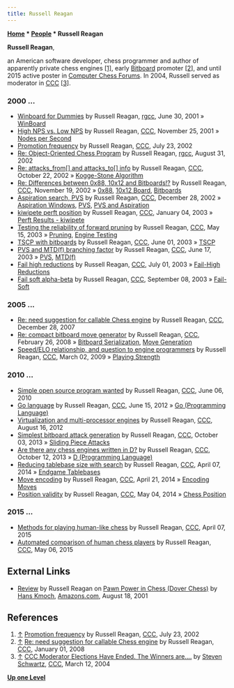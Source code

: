 ```yaml
---
title: Russell Reagan
---
```

**[Home](Home "Home") \* [People](People "People") \* Russell Reagan**


**Russell Reagan**,  

an American software developer, chess programmer and author of apparently private chess engines 
<a id="cite-note-1" href="#cite-ref-1">[1]</a>, 
early [Bitboard](Bitboards "Bitboards") promoter <a id="cite-note-2" href="#cite-ref-2">[2]</a>, 
and until 2015 active poster in [Computer Chess Forums](Computer_Chess_Forums "Computer Chess Forums"). In 2004, Russell served as moderator in [CCC](CCC "CCC") <a id="cite-note-3" href="#cite-ref-3">[3]</a>.



### 2000 ...


* [Winboard for Dummies](https://groups.google.com/d/msg/rec.games.chess.computer/r5-Kdb4p4bE/tKCt-SwZKlgJ) by Russell Reagan, [rgcc](Computer_Chess_Forums "Computer Chess Forums"), June 30, 2001 » [WinBoard](WinBoard "WinBoard")
* [High NPS vs. Low NPS](https://www.stmintz.com/ccc/index.php?id=198907) by Russell Reagan, [CCC](CCC "CCC"), November 25, 2001 » [Nodes per Second](Nodes_per_Second "Nodes per Second")
* [Promotion frequency](https://www.stmintz.com/ccc/index.php?id=242025) by Russell Reagan, [CCC](CCC "CCC"), July 23, 2002
* [Re: Object-Oriented Chess Program](https://groups.google.com/d/msg/rec.games.chess.computer/C8B8rM8DeYM/fQ_3AD6DcDYJ) by Russell Reagan, [rgcc](Computer_Chess_Forums "Computer Chess Forums"), August 31, 2002
* [Re: attacks\_from[] and attacks\_to[] info](https://www.stmintz.com/ccc/index.php?id=261036) by Russell Reagan, [CCC](CCC "CCC"), October 22, 2002 » [Kogge-Stone Algorithm](Kogge-Stone_Algorithm "Kogge-Stone Algorithm")
* [Re: Differences between 0x88, 10x12 and Bitboards!?](https://www.stmintz.com/ccc/index.php?id=266044) by Russell Reagan, [CCC](CCC "CCC"), November 19, 2002 » [0x88](0x88 "0x88"), [10x12 Board](10x12_Board "10x12 Board"), [Bitboards](Bitboards "Bitboards")
* [Aspiration search, PVS](https://www.stmintz.com/ccc/index.php?id=273558) by Russell Reagan, [CCC](CCC "CCC"), December 28, 2002 » [Aspiration Windows](Aspiration_Windows "Aspiration Windows"), [PVS](Principal_Variation_Search "Principal Variation Search"), [PVS and Aspiration](PVS_and_Aspiration "PVS and Aspiration")
* [kiwipete perft position](https://www.stmintz.com/ccc/index.php?id=274926) by Russell Reagan, [CCC](CCC "CCC"), January 04, 2003 » [Perft Results - kiwipete](Perft_Results#kiwipete "Perft Results")
* [Testing the reliability of forward pruning](https://www.stmintz.com/ccc/index.php?id=296689) by Russell Reagan, [CCC](CCC "CCC"), May 15, 2003 » [Pruning](Pruning "Pruning"), [Engine Testing](Engine_Testing "Engine Testing")
* [TSCP with bitboards](https://www.stmintz.com/ccc/index.php?id=298973) by Russell Reagan, [CCC](CCC "CCC"), June 01, 2003 » [TSCP](TSCP "TSCP")
* [PVS and MTD(f) branching factor](https://www.stmintz.com/ccc/index.php?id=301402) by Russell Reagan, [CCC](CCC "CCC"), June 17, 2003 » [PVS](Principal_Variation_Search "Principal Variation Search"), [MTD(f)](MTD(f) "MTD(f)")
* [Fail high reductions](https://www.stmintz.com/ccc/index.php?id=304136) by Russell Reagan, [CCC](CCC "CCC"), July 01, 2003 » [Fail-High Reductions](Fail-High_Reductions "Fail-High Reductions")
* [Fail soft alpha-beta](https://www.stmintz.com/ccc/index.php?id=314585) by Russell Reagan, [CCC](CCC "CCC"), September 08, 2003 » [Fail-Soft](Fail-Soft "Fail-Soft")


### 2005 ...


* [Re: need suggestion for callable Chess engine](http://www.talkchess.com/forum/viewtopic.php?t=18608&start=3) by Russell Reagan, [CCC](CCC "CCC"), December 28, 2007
* [Re: compact bitboard move generator](http://www.talkchess.com/forum3/viewtopic.php?f=7&t=19837&start=6) by Russell Reagan, [CCC](CCC "CCC"), February 26, 2008 » [Bitboard Serialization](Bitboard_Serialization "Bitboard Serialization"), [Move Generation](Move_Generation "Move Generation")
* [Speed/ELO relationship, and question to engine programmers](http://www.talkchess.com/forum/viewtopic.php?t=26817) by Russell Reagan, [CCC](CCC "CCC"), March 02, 2009 » [Playing Strength](Playing_Strength "Playing Strength")


### 2010 ...


* [Simple open source program wanted](http://www.talkchess.com/forum/viewtopic.php?t=34762) by Russell Reagan, [CCC](CCC "CCC"), June 06, 2010
* [Go language](http://www.talkchess.com/forum/viewtopic.php?t=44064) by Russell Reagan, [CCC](CCC "CCC"), June 15, 2012 » [Go (Programming Language)](Go_(Programming_Language) "Go (Programming Language)")
* [Virtualization and multi-processor engines](http://www.talkchess.com/forum/viewtopic.php?t=44813) by Russell Reagan, [CCC](CCC "CCC"), August 16, 2012
* [Simplest bitboard attack generation](http://www.talkchess.com/forum3/viewtopic.php?f=7&t=49562) by Russell Reagan, [CCC](CCC "CCC"), October 03, 2013 » [Sliding Piece Attacks](Sliding_Piece_Attacks "Sliding Piece Attacks")
* [Are there any chess engines written in D?](http://www.talkchess.com/forum3/viewtopic.php?f=7&t=49675) by Russell Reagan, [CCC](CCC "CCC"), October 12, 2013 » [D (Programming Language)](D_(Programming_Language) "D (Programming Language)")
* [Reducing tablebase size with search](http://www.talkchess.com/forum3/viewtopic.php?f=7&t=51883) by Russell Reagan, [CCC](CCC "CCC"), April 07, 2014 » [Endgame Tablebases](Endgame_Tablebases "Endgame Tablebases")
* [Move encoding](http://www.talkchess.com/forum3/viewtopic.php?f=7&t=52083) by Russell Reagan, [CCC](CCC "CCC"), April 21, 2014 » [Encoding Moves](Encoding_Moves "Encoding Moves")
* [Position validity](http://www.talkchess.com/forum3/viewtopic.php?f=7&t=52214) by Russell Reagan, [CCC](CCC "CCC"), May 04, 2014 » [Chess Position](Chess_Position "Chess Position")


### 2015 ...


* [Methods for playing human-like chess](http://www.talkchess.com/forum3/viewtopic.php?f=7&t=55934) by Russell Reagan, [CCC](CCC "CCC"), April 07, 2015
* [Automated comparison of human chess players](http://www.talkchess.com/forum3/viewtopic.php?f=7&t=56255) by Russell Reagan, [CCC](CCC "CCC"), May 06, 2015


## External Links


* [Review](https://www.amazon.com/review/R3Q8OCBBE3J98S) by Russell Reagan on [Pawn Power in Chess (Dover Chess)](https://store.doverpublications.com/0486264866.html) by [Hans Kmoch](Hans_Kmoch "Hans Kmoch"), [Amazons.com](https://en.wikipedia.org/wiki/Amazon.com), August 18, 2001


## References


1. <a id="cite-ref-1" href="#cite-note-1">↑</a> [Promotion frequency](https://www.stmintz.com/ccc/index.php?id=242025) by Russell Reagan, [CCC](CCC "CCC"), July 23, 2002
2. <a id="cite-ref-2" href="#cite-note-2">↑</a> [Re: need suggestion for callable Chess engine](http://www.talkchess.com/forum/viewtopic.php?t=18608&start=10) by Russell Reagan, [CCC](CCC "CCC"), January 01, 2008
3. <a id="cite-ref-3" href="#cite-note-3">↑</a> [CCC Moderator Elections Have Ended. The Winners are....](https://www.stmintz.com/ccc/index.php?id=354167) by [Steven Schwartz](Steven_Schwartz "Steven Schwartz"), [CCC](CCC "CCC"), March 12, 2004

**[Up one Level](People "People")**







 
